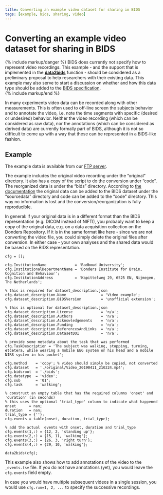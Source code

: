 ```yaml
---
title: Converting an example video dataset for sharing in BIDS
tags: [example, bids, sharing, video]
---
```


# Converting an example video dataset for sharing in BIDS

{% include markup/danger %}
BIDS does currently not specify how to represent video recordings. This example - and the support that is implemented in the **[data2bids](https://github.com/fieldtrip/fieldtrip/blob/release/data2bids.m)** function - should be considered as a preliminary proposal to help researchers with their existing data. This example may also serve to start a discussion on whether and how this data type should be added to the [BIDS specification](http://bids-specification.readthedocs.io/).  
{% include markup/end %}

In many experiments video data can be recorded along with other measurements. This is often used to off-line screen the subjects behavior and to annotate the video, i.e. note the time segments with specific (desired or undesired) behavior. Neither the video recording  (which can be considered as raw data), nor the annotations (which can be considered as derived data) are currently formally part of BIDS, although it is not so difficult to come up with a way that these can be represented in a BIDS-like fashion.

## Example

The example data is available from our [FTP server](ftp://ftp.fieldtriptoolbox.org/pub/fieldtrip/example/bids_video/).

The example includes the original video recording under the “original” directory. It also has a copy of the script to do the conversion under “code”. The reorganized data is under the “bids” directory. According to [the documentation](https://bids-specification.readthedocs.io/en/stable/02-common-principles.html#source-vs-raw-vs-derived-data) the original data can be added to the BIDS dataset under the “sourcedata” directory and code can be added to the “code” directory. This way no information is lost and the conversion/reorganization is fully reproducible.

In general: if your original data is in a different format than the BIDS representation (e.g. DICOM instead of NIFTI), you probably want to keep a copy of the original data, e.g. on a data acquisition collection on the Donders Repository. If it is in the same format like here - since we are not converting the video file, you could simply delete the original files after conversion. In either case - your own analyses and the shared data would be based on the BIDS representation.

```
cfg = [];

cfg.InstitutionName             = 'Radboud University';
cfg.InstitutionalDepartmentName = 'Donders Institute for Brain, Cognition and Behaviour';
cfg.InstitutionAddress          = 'Kapittelweg 29, 6525 EN, Nijmegen, The Netherlands';

% this is required for dataset_description.json
cfg.dataset_description.Name                = 'Video example';
cfg.dataset_description.BIDSVersion         = 'unofficial extension';

% this is optional for dataset_description.json
cfg.dataset_description.License             = 'n/a';
cfg.dataset_description.Authors             = 'n/a';
cfg.dataset_description.Acknowledgements    = 'n/a';
cfg.dataset_description.Funding             = 'n/a';
cfg.dataset_description.ReferencesAndLinks  = 'n/a';
cfg.dataset_description.DatasetDOI          = 'n/a';

% provide some metadata about the task that was performed
cfg.TaskDescription = 'The subject was walking, stopping, turning, etcetera, while wearing a mobile EEG system on his head and a mobile NIRS system in his pocket';

cfg.method    = 'copy'; % video should simply be copied, not converted
cfg.dataset   = './original/Video_20190411_210224.mp4';
cfg.bidsroot  = './bids';
cfg.datatype  = 'video';
cfg.sub       = '01';
cfg.task      = 'walking';

% construct an empty table that has the required columns 'onset' and 'duration' (in seconds)
% this uses the optional 'trial_type' column to indicate what happened
onset      = nan;
duration   = nan;
trial_type = {''};
cfg.events = table(onset, duration, trial_type);

% add the actual  events with onset, duration and trial_type
cfg.events(1,:) = {12, 2, 'standing up'};
cfg.events(2,:) = {15, 11, 'walking'};
cfg.events(3,:) = {26, 3, 'right turn'};
cfg.events(4,:) = {29, 10, 'walking'};

data2bids(cfg);
```

This example also shows how to add annotations of the video to the `_events.tsv` file. If you do not have annotations (yet), you would leave the `cfg.events` field empty.

In case you would have multiple subsequent videos in a single session, you would use `cfg.run=1, 2, ...` to specify the successive recordings.
